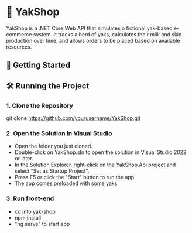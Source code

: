 # 🐂 YakShop

YakShop is a .NET Core Web API that simulates a fictional yak-based e-commerce system. It tracks a herd of yaks, calculates their milk and skin production over time, and allows orders to be placed based on available resources.


## 🚀 Getting Started

## 🛠️ Running the Project

### 1. Clone the Repository

git clone https://github.com/yourusername/YakShop.git

### 2. Open the Solution in Visual Studio
- Open the folder you just cloned.
- Double-click on YakShop.sln to open the solution in Visual Studio 2022 or later.
- In the Solution Explorer, right-click on the YakShop.Api project and select "Set as Startup Project".
- Press F5 or click the "Start" button to run the app.
- The app comes preloaded with some yaks

### 3. Run front-end
- cd into yak-shop
- npm install
- "ng serve" to start app
